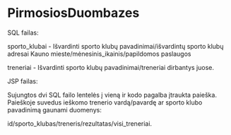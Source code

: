 # PirmosiosDuombazes
SQL failas:
<p>
sporto_klubai - Išvardinti sporto klubų pavadinimai/išvardintų sporto klubų adresai Kauno mieste/mėnesinis_ikainis/papildomos paslaugos
<p>
treneriai - Išvardinti sporto klubų pavadinimai/treneriai dirbantys juose.
  <p>
JSP failas:
    <p>
Sujungtos dvi SQL failo lentelės į vieną ir kodo pagalba įtraukta paieška. Paieškoje suvedus ieškomo trenerio vardą/pavardę ar sporto klubo pavadinimą gaunami duomenys:
<p>
id/sporto_klubas/treneris/rezultatas/visi_treneriai.

